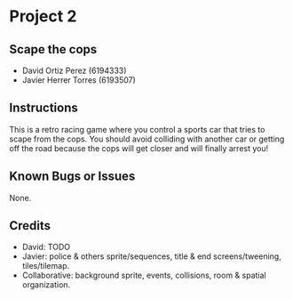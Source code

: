 # Project 2
## Scape the cops
*	David Ortiz Perez (6194333)
*	Javier Herrer Torres (6193507)
## Instructions
This is a retro racing game where you control a sports car that tries to scape from the cops. You should avoid colliding with another car or getting off the road because the cops will get closer and will finally arrest you! 
## Known Bugs or Issues
None.
## Credits
* David: TODO
* Javier: police & others sprite/sequences, title & end screens/tweening, tiles/tilemap.
* Collaborative: background sprite, events, collisions, room & spatial organization.

